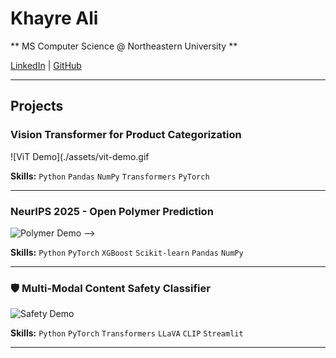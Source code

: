 # Khayre Ali

** MS Computer Science @ Northeastern University **

[LinkedIn](https://linkedin.com/in/khayreali/) | [GitHub](https://github.com/khayreali)

---

## Projects

### Vision Transformer for Product Categorization
![ViT Demo](./assets/vit-demo.gif

**Skills:** `Python` `Pandas` `NumPy` `Transformers` `PyTorch`

---

### NeurIPS 2025 - Open Polymer Prediction
![Polymer Demo](./assets/polymer-demo.gif) -->

**Skills:** `Python` `PyTorch` `XGBoost` `Scikit-learn` `Pandas` `NumPy`

---

### 🛡️ Multi-Modal Content Safety Classifier
![Safety Demo](./assets/safety-demo.gif)

**Skills:** `Python` `PyTorch` `Transformers` `LLaVA` `CLIP` `Streamlit`

---
